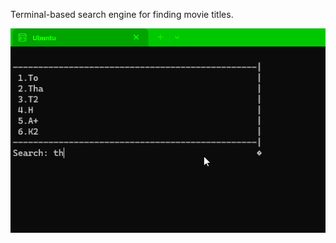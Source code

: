 Terminal-based search engine for finding movie titles.

![](https://github.com/bdostert/movie-search-engine/blob/main/movie-search-engine-use.gif)
